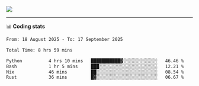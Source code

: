 <picture>
  <source
  srcset="https://github-readme-stats.vercel.app/api?username=sant0s12&show_icons=true&theme=dark"
  media="(prefers-color-scheme: dark)"
  />
  <source
  srcset="https://github-readme-stats.vercel.app/api?username=sant0s12&show_icons=true"
  media="(prefers-color-scheme: light)"
  />
  <img src="https://github-readme-stats.vercel.app/api?username=sant0s12&show_icons=true" />
</picture>

---

📊 **Coding stats**

<!--START_SECTION:waka-->

```txt
From: 18 August 2025 - To: 17 September 2025

Total Time: 8 hrs 59 mins

Python          4 hrs 10 mins   ███████████▓░░░░░░░░░░░░░   46.46 %
Bash            1 hr 5 mins     ███░░░░░░░░░░░░░░░░░░░░░░   12.21 %
Nix             46 mins         ██░░░░░░░░░░░░░░░░░░░░░░░   08.54 %
Rust            36 mins         █▓░░░░░░░░░░░░░░░░░░░░░░░   06.67 %
```

<!--END_SECTION:waka-->
